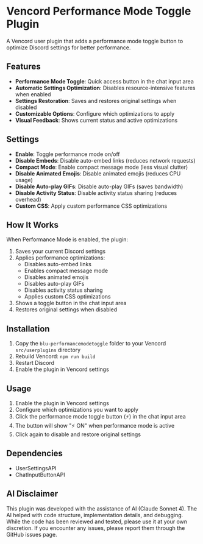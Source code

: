 # Vencord Performance Mode Toggle Plugin

A Vencord user plugin that adds a performance mode toggle button to optimize Discord settings for better performance.

## Features

- **Performance Mode Toggle**: Quick access button in the chat input area
- **Automatic Settings Optimization**: Disables resource-intensive features when enabled
- **Settings Restoration**: Saves and restores original settings when disabled
- **Customizable Options**: Configure which optimizations to apply
- **Visual Feedback**: Shows current status and active optimizations

## Settings

- **Enable**: Toggle performance mode on/off
- **Disable Embeds**: Disable auto-embed links (reduces network requests)
- **Compact Mode**: Enable compact message mode (less visual clutter)
- **Disable Animated Emojis**: Disable animated emojis (reduces CPU usage)
- **Disable Auto-play GIFs**: Disable auto-play GIFs (saves bandwidth)
- **Disable Activity Status**: Disable activity status sharing (reduces overhead)
- **Custom CSS**: Apply custom performance CSS optimizations

## How It Works

When Performance Mode is enabled, the plugin:

1. Saves your current Discord settings
2. Applies performance optimizations:
   - Disables auto-embed links
   - Enables compact message mode
   - Disables animated emojis
   - Disables auto-play GIFs
   - Disables activity status sharing
   - Applies custom CSS optimizations
3. Shows a toggle button in the chat input area
4. Restores original settings when disabled

## Installation

1. Copy the `blu-performancemodetoggle` folder to your Vencord `src/userplugins` directory
2. Rebuild Vencord: `npm run build`
3. Restart Discord
4. Enable the plugin in Vencord settings

## Usage

1. Enable the plugin in Vencord settings
2. Configure which optimizations you want to apply
3. Click the performance mode toggle button (⚡) in the chat input area
4. The button will show "⚡ ON" when performance mode is active
5. Click again to disable and restore original settings

## Dependencies

- UserSettingsAPI
- ChatInputButtonAPI

## AI Disclaimer

This plugin was developed with the assistance of AI (Claude Sonnet 4). The AI helped with code structure, implementation details, and debugging. While the code has been reviewed and tested, please use it at your own discretion. If you encounter any issues, please report them through the GitHub issues page.
